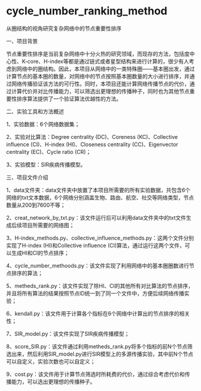 # cycle_number_ranking_method

从圈结构的视角研究复杂网络中的节点重要性排序

一、项目背景

节点重要性排序是当前复杂网络中十分火热的研究领域，而现存的方法，包括度中心性、K-core、H-index等都是通过链式或者星型结构来进行计算的，很少有人考虑到网络中的圈结构。因此，本项目从网络中的一类特殊圈——基本圈出发，通过计算节点的基本圈的数量，对网络中的节点按照基本圈数量的大小进行排序，并通过网络传播验证该方法的可行性。同时，本项目还能计算网络传播节点的代价，通过计算代价并对比传播能力，可以筛选出更理想的传播种子，同时也为其他节点重要性排序算法提供了一个验证算法优越性的方法。
  
二、实验工具和方法概述

1、实验数据：6个网络数据集；

2、实验对比算法：Degree centrality (DC)、Coreness (KC)、Collective influence (CI)、H-index (HI)、Closeness centrality (CC)、Eigenvector centrality (EC)、Cycle ratio (CR)；

3、实验模型：SIR疾病传播模型。

三、项目文件介绍

1、data文件夹：data文件夹中放置了本项目所需要的所有实验数据，共包含6个网络的txt文本数据，6个网络分别涵盖生物、路由、航空、社交等网络类型，节点数量从200到7600不等；

2、creat_network_by_txt.py：该文件运行后可以利用data文件夹中的txt文件生成后续项目所需要的网络图；

3、H-index_methods.py、collective_influence_methods.py：这两个文件分别实现了H-index (HI)和Collective influence (CI)算法，通过运行这两个文件，可以生成HI和CI的节点排序；

4、cycle_number_methoods.py：该文件实现了利用网络中的基本圈圈数进行节点排序的算法；

5、metheds_rank.py：该文件实现了除HI、CI的其他所有对比算法的节点排序，并且将所有算法的结果按照节点ID统一到了同一个文件中，方便后续网络传播实验；

6、kendall.py：该文件用于计算各个指标在6个网络中计算出的节点排序的相关性；

7、SIR_model.py：该文件实现了SIR疾病传播模型；

8、score_SIR.py：该文件通过利用metheds_rank.py将多个指标的前N个节点筛选出来，然后利用SIR_model.py进行SIR模型上的多源传播实验，其中前N个节点可以自定义，实验次数也可以自定义；

9、cost.py：该文件用于计算节点筛选时所耗费的代价，通过综合考虑代价和传播能力，可以选出更理想的传播种子。
